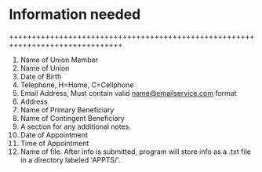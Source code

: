 # Information needed

+++++++++++++++++++++++++++++++++++++++++++++++++++++++++++++++++++++++++++++++

1. Name of Union Member
2. Name of Union
3. Date of Birth
4. Telephone, H=Home, C=Cellphone
5. Email Address, Must contain valid name@emailservice.com format
6. Address
7. Name of Primary Beneficiary
8. Name of Contingent Beneficiary
9. A section for any additional notes.
10. Date of Appointment
11. Time of Appointment
12. Name of file.
After info is submitted, program will store info as a .txt file in a directory
labeled 'APPTS/'.
